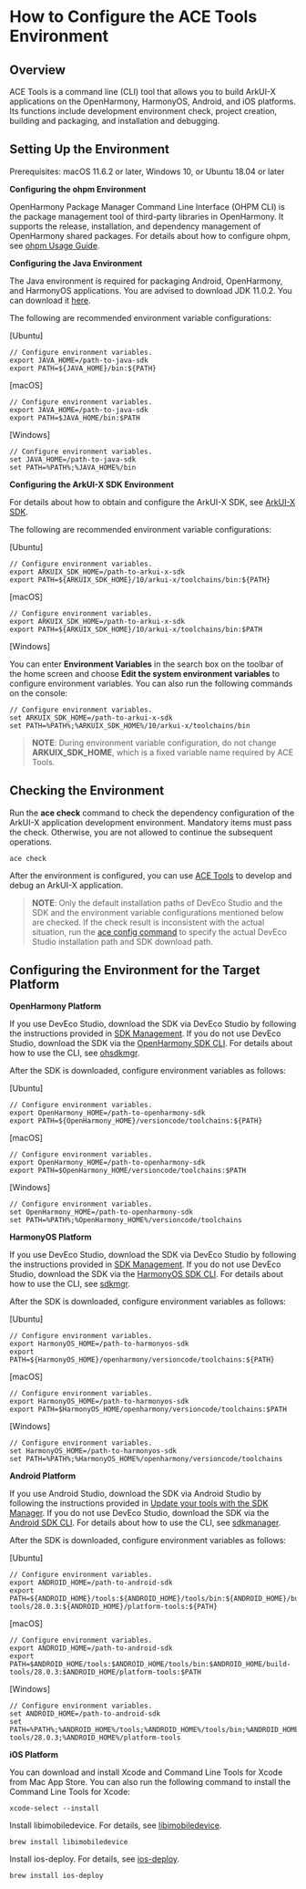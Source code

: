 # How to Configure the ACE Tools Environment

## Overview

ACE Tools is a command line (CLI) tool that allows you to build ArkUI-X applications on the OpenHarmony, HarmonyOS, Android, and iOS platforms. Its functions include development environment check, project creation, building and packaging, and installation and debugging.

## Setting Up the Environment

Prerequisites: macOS 11.6.2 or later, Windows 10, or Ubuntu 18.04 or later

**Configuring the ohpm Environment**

OpenHarmony Package Manager Command Line Interface (OHPM CLI) is the package management tool of third-party libraries in OpenHarmony. It supports the release, installation, and dependency management of OpenHarmony shared packages. For details about how to configure ohpm, see [ohpm Usage Guide](https://developer.harmonyos.com/cn/docs/documentation/doc-guides-V3/ide-command-line-ohpm-0000001490235312-V3).

**Configuring the Java Environment**

The Java environment is required for packaging Android, OpenHarmony, and HarmonyOS applications. You are advised to download JDK 11.0.2. You can download it [here](https://repo.huaweicloud.com/openjdk/).

The following are recommended environment variable configurations:

[Ubuntu]

   ```shell
   // Configure environment variables.
   export JAVA_HOME=/path-to-java-sdk
   export PATH=${JAVA_HOME}/bin:${PATH}
   ```

[macOS]

   ```shell
   // Configure environment variables.
   export JAVA_HOME=/path-to-java-sdk
   export PATH=$JAVA_HOME/bin:$PATH
   ```

[Windows]

   ```shell
   // Configure environment variables.
   set JAVA_HOME=/path-to-java-sdk
   set PATH=%PATH%;%JAVA_HOME%/bin
   ```

**Configuring the ArkUI-X SDK Environment**

For details about how to obtain and configure the ArkUI-X SDK, see [ArkUI-X SDK](../tools/how-to-use-arkui-x-sdk.md).

The following are recommended environment variable configurations:

[Ubuntu]

   ```shell
   // Configure environment variables.
   export ARKUIX_SDK_HOME=/path-to-arkui-x-sdk
   export PATH=${ARKUIX_SDK_HOME}/10/arkui-x/toolchains/bin:${PATH}
   ```
[macOS]

   ```shell
   // Configure environment variables.
   export ARKUIX_SDK_HOME=/path-to-arkui-x-sdk
   export PATH=${ARKUIX_SDK_HOME}/10/arkui-x/toolchains/bin:$PATH
   ```

[Windows]

You can enter **Environment Variables** in the search box on the toolbar of the home screen and choose **Edit the system environment variables** to configure environment variables. You can also run the following commands on the console:

   ```shell
   // Configure environment variables.
   set ARKUIX_SDK_HOME=/path-to-arkui-x-sdk
   set PATH=%PATH%;%ARKUIX_SDK_HOME%/10/arkui-x/toolchains/bin
   ```
   > **NOTE**: During environment variable configuration, do not change **ARKUIX_SDK_HOME**, which is a fixed variable name required by ACE Tools.

## Checking the Environment

Run the **ace check** command to check the dependency configuration of the ArkUI-X application development environment. Mandatory items must pass the check. Otherwise, you are not allowed to continue the subsequent operations.

   ```shell
   ace check
   ```
After the environment is configured, you can use [ACE Tools](../quick-start/start-with-ace-tools.md#creating-an-application) to develop and debug an ArkUI-X application.

  > **NOTE**: Only the default installation paths of DevEco Studio and the SDK and the environment variable configurations mentioned below are checked. If the check result is inconsistent with the actual situation, run the [ace config command](https://gitee.com/arkui-x/cli#ace-config) to specify the actual DevEco Studio installation path and SDK download path.

## Configuring the Environment for the Target Platform

**OpenHarmony Platform**

If you use DevEco Studio, download the SDK via DevEco Studio by following the instructions provided in [SDK Management](https://developer.harmonyos.com/cn/docs/documentation/doc-guides/environment_config-0000001052902427). If you do not use DevEco Studio, download the SDK via the [OpenHarmony SDK CLI](https://developer.harmonyos.com/cn/develop/deveco-studio#download_cli_openharmony). For details about how to use the CLI, see [ohsdkmgr](https://developer.harmonyos.com/cn/docs/documentation/doc-guides/ohos-sdk-command-line-tool-0000001263280431).

After the SDK is downloaded, configure environment variables as follows:

[Ubuntu]

   ```shell
   // Configure environment variables.
   export OpenHarmony_HOME=/path-to-openharmony-sdk
   export PATH=${OpenHarmony_HOME}/versioncode/toolchains:${PATH}
   ```

[macOS]

   ```shell
   // Configure environment variables.
   export OpenHarmony_HOME=/path-to-openharmony-sdk
   export PATH=$OpenHarmony_HOME/versioncode/toolchains:$PATH
   ```

[Windows]

   ```shell
   // Configure environment variables.
   set OpenHarmony_HOME=/path-to-openharmony-sdk
   set PATH=%PATH%;%OpenHarmony_HOME%/versioncode/toolchains
   ```

**HarmonyOS Platform**

If you use DevEco Studio, download the SDK via DevEco Studio by following the instructions provided in [SDK Management](https://developer.harmonyos.com/cn/docs/documentation/doc-guides/environment_config-0000001052902427). If you do not use DevEco Studio, download the SDK via the [HarmonyOS SDK CLI](https://developer.harmonyos.com/cn/develop/deveco-studio#download_cli). For details about how to use the CLI, see [sdkmgr](https://developer.harmonyos.com/cn/docs/documentation/doc-guides/ide-command-line-sdkmgr-0000001110390078).

After the SDK is downloaded, configure environment variables as follows:

   [Ubuntu]

   ```shell
   // Configure environment variables.
   export HarmonyOS_HOME=/path-to-harmonyos-sdk
   export PATH=${HarmonyOS_HOME}/openharmony/versioncode/toolchains:${PATH}
   ```

[macOS]

   ```shell
   // Configure environment variables.
   export HarmonyOS_HOME=/path-to-harmonyos-sdk
   export PATH=$HarmonyOS_HOME/openharmony/versioncode/toolchains:$PATH
   ```

[Windows]

   ```shell
   // Configure environment variables.
   set HarmonyOS_HOME=/path-to-harmonyos-sdk
   set PATH=%PATH%;%HarmonyOS_HOME%/openharmony/versioncode/toolchains
   ```

**Android Platform**

If you use Android Studio, download the SDK via Android Studio by following the instructions provided in [Update your tools with the SDK Manager](https://developer.android.google.cn/studio/intro/update#sdk-manager). If you do not use DevEco Studio, download the SDK via the [Android SDK CLI](https://developer.android.google.cn/studio#command-line-tools-only). For details about how to use the CLI, see [sdkmanager](https://developer.android.google.cn/studio/command-line/sdkmanager).

After the SDK is downloaded, configure environment variables as follows:

[Ubuntu]

   ```shell
   // Configure environment variables.
   export ANDROID_HOME=/path-to-android-sdk
   export PATH=${ANDROID_HOME}/tools:${ANDROID_HOME}/tools/bin:${ANDROID_HOME}/build-tools/28.0.3:${ANDROID_HOME}/platform-tools:${PATH}
   ```

[macOS]

   ```shell
   // Configure environment variables.
   export ANDROID_HOME=/path-to-android-sdk
   export PATH=$ANDROID_HOME/tools:$ANDROID_HOME/tools/bin:$ANDROID_HOME/build-tools/28.0.3:$ANDROID_HOME/platform-tools:$PATH
   ```

[Windows]

   ```shell
   // Configure environment variables.
   set ANDROID_HOME=/path-to-android-sdk
   set PATH=%PATH%;%ANDROID_HOME%/tools;%ANDROID_HOME%/tools/bin;%ANDROID_HOME%/build-tools/28.0.3;%ANDROID_HOME%/platform-tools
   ```

**iOS Platform**

You can download and install Xcode and Command Line Tools for Xcode from Mac App Store. You can also run the following command to install the Command Line Tools for Xcode:

   ```shell
   xcode-select --install
   ```

Install libimobiledevice. For details, see [libimobiledevice](https://libimobiledevice.org).

   ```shell
   brew install libimobiledevice
   ```

Install ios-deploy. For details, see [ios-deploy](https://github.com/ios-control/ios-deploy).

   ```shell
   brew install ios-deploy
   ```
